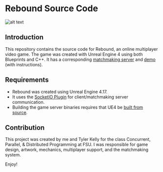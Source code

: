 Rebound Source Code
=========================

![alt text](https://jwparsons.bitbucket.io/style/images/projects/rebound/title.png "Rebound Title")

## Introduction
This repository contains the source code for Rebound, an online multiplayer video game.
The game was created with Unreal Engine 4 using both Blueprints and C++.
It has a corresponding [matchmaking server](https://github.com/jwparsons/Rebound_MatchmakingServer) and [demo](https://github.com/jwparsons/Rebound_Demo) (with instructions).


## Requirements
* Rebound was created using Unreal Engine 4.17.
* It uses the [SocketIO Plugin](https://github.com/socketio/socket.io) for client/matchmaking server communication.
* Building the game server binaries requires that UE4 be [built from source](https://docs.unrealengine.com/en-us/Programming/Development/BuildingUnrealEngine).


## Contribution
This project was created by me and Tyler Kelly for the class Concurrent, Parallel, & Distributed Programming at FSU.
I was responsible for game design, artwork, mechanics, multiplayer support, and the matchmaking system.

Enjoy!
